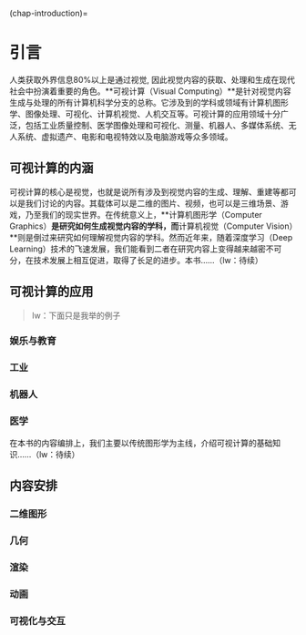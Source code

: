 (chap-introduction)=
# 引言

人类获取外界信息80$\%$以上是通过视觉, 因此视觉内容的获取、处理和生成在现代社会中扮演着重要的角色。**可视计算（Visual Computing）**是针对视觉内容生成与处理的所有计算机科学分支的总称。它涉及到的学科或领域有计算机图形学、图像处理、可视化、计算机视觉、人机交互等。可视计算的应用领域十分广泛，包括工业质量控制、医学图像处理和可视化、测量、机器人、多媒体系统、无人系统、虚拟遗产、电影和电视特效以及电脑游戏等众多领域。

## 可视计算的内涵

可视计算的核心是视觉，也就是说所有涉及到视觉内容的生成、理解、重建等都可以是我们讨论的内容。其载体可以是二维的图片、视频，也可以是三维场景、游戏，乃至我们的现实世界。在传统意义上，**计算机图形学（Computer Graphics）**是研究如何生成视觉内容的学科，而**计算机视觉（Computer Vision）**则是倒过来研究如何理解视觉内容的学科。然而近年来，随着深度学习（Deep Learning）技术的飞速发展，我们能看到二者在研究内容上变得越来越密不可分，在技术发展上相互促进，取得了长足的进步。本书……（lw：待续）

## 可视计算的应用

> lw：下面只是我举的例子

### 娱乐与教育

### 工业

### 机器人

### 医学

在本书的内容编排上，我们主要以传统图形学为主线，介绍可视计算的基础知识……（lw：待续）

## 内容安排

### 二维图形

### 几何

### 渲染

### 动画

### 可视化与交互